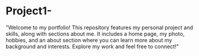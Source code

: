 # Project1-
"Welcome to my portfolio! This repository features my personal project and skills, along with sections about me. It includes a home page, my photo, hobbies, and an about section where you can learn more about my background and interests. Explore my work and feel free to connect!"
